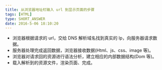 ```yaml
---
title: 从浏览器地址栏输入 url 到显示页面的步骤
tags: [HTML]
type: SHORT_ANSWER
date: 2016-5-06 18:10:20
---
```


- 浏览器根据请求的 url，交给 DNS 解析域名找到真实的 Ip，向服务器请求数据。
- 服务器处理完成返回数据，浏览器接收数据(Html、js、css、image 等)。
- 浏览器对请求回的资源进行语法分析，建立相应的内部数据结构(Dom 等)。
- 载入解析到的资源文件，渲染页面、完成。
